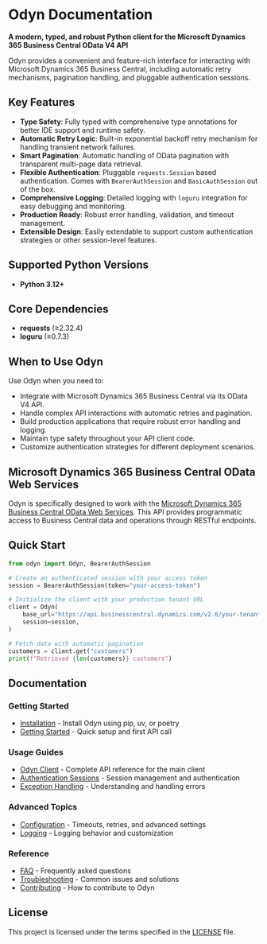 # Odyn Documentation

**A modern, typed, and robust Python client for the Microsoft Dynamics 365 Business Central OData V4 API**

Odyn provides a convenient and feature-rich interface for interacting with Microsoft Dynamics 365 Business Central, including automatic retry mechanisms, pagination handling, and pluggable authentication sessions.

## Key Features

- **Type Safety**: Fully typed with comprehensive type annotations for better IDE support and runtime safety.
- **Automatic Retry Logic**: Built-in exponential backoff retry mechanism for handling transient network failures.
- **Smart Pagination**: Automatic handling of OData pagination with transparent multi-page data retrieval.
- **Flexible Authentication**: Pluggable `requests.Session` based authentication. Comes with `BearerAuthSession` and `BasicAuthSession` out of the box.
- **Comprehensive Logging**: Detailed logging with `loguru` integration for easy debugging and monitoring.
- **Production Ready**: Robust error handling, validation, and timeout management.
- **Extensible Design**: Easily extendable to support custom authentication strategies or other session-level features.

## Supported Python Versions

- **Python 3.12+**

## Core Dependencies

- **requests** (≥2.32.4)
- **loguru** (≥0.7.3)

## When to Use Odyn

Use Odyn when you need to:

- Integrate with Microsoft Dynamics 365 Business Central via its OData V4 API.
- Handle complex API interactions with automatic retries and pagination.
- Build production applications that require robust error handling and logging.
- Maintain type safety throughout your API client code.
- Customize authentication strategies for different deployment scenarios.

## Microsoft Dynamics 365 Business Central OData Web Services

Odyn is specifically designed to work with the [Microsoft Dynamics 365 Business Central OData Web Services](https://learn.microsoft.com/en-us/dynamics365/business-central/dev-itpro/webservices/odata-web-services). This API provides programmatic access to Business Central data and operations through RESTful endpoints.

## Quick Start

```python
from odyn import Odyn, BearerAuthSession

# Create an authenticated session with your access token
session = BearerAuthSession(token="your-access-token")

# Initialize the client with your production tenant URL
client = Odyn(
    base_url="https://api.businesscentral.dynamics.com/v2.0/your-tenant-id/production/",
    session=session,
)

# Fetch data with automatic pagination
customers = client.get("customers")
print(f"Retrieved {len(customers)} customers")
```

## Documentation

### Getting Started
- [Installation](installation.md) - Install Odyn using pip, uv, or poetry
- [Getting Started](getting-started.md) - Quick setup and first API call

### Usage Guides
- [Odyn Client](usage/odyn.md) - Complete API reference for the main client
- [Authentication Sessions](usage/sessions.md) - Session management and authentication
- [Exception Handling](usage/exceptions.md) - Understanding and handling errors

### Advanced Topics
- [Configuration](advanced/configuration.md) - Timeouts, retries, and advanced settings
- [Logging](advanced/logging.md) - Logging behavior and customization

### Reference
- [FAQ](faq.md) - Frequently asked questions
- [Troubleshooting](troubleshooting.md) - Common issues and solutions
- [Contributing](contributing.md) - How to contribute to Odyn

## License

This project is licensed under the terms specified in the [LICENSE](../LICENSE) file.
